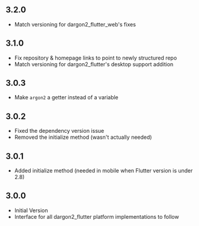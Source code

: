 ## 3.2.0
- Match versioning for dargon2_flutter_web's fixes 

## 3.1.0
- Fix repository & homepage links to point to newly structured repo
- Match versioning for dargon2_flutter's desktop support addition

## 3.0.3
- Make `argon2` a getter instead of a variable

## 3.0.2
- Fixed the dependency version issue
- Removed the initialize method (wasn't actually needed)

## 3.0.1
- Added initialize method (needed in mobile when Flutter version is under 2.8)

## 3.0.0
- Initial Version
- Interface for all dargon2_flutter platform implementations to follow
